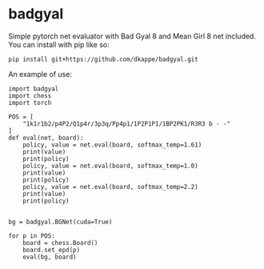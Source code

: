 # badgyal

Simple pytorch net evaluator with Bad Gyal 8 and Mean Girl 8 net included. You can install with pip like so:

```
pip install git+https://github.com/dkappe/badgyal.git
```

An example of use:

```
import badgyal
import chess
import torch

POS = [
    "1k1r1b2/p4P2/Q1p4r/3p3q/Pp4p1/1P2P1P1/1BP2PK1/R3R3 b - -"
]
def eval(net, board):
    policy, value = net.eval(board, softmax_temp=1.61)
    print(value)
    print(policy)
    policy, value = net.eval(board, softmax_temp=1.0)
    print(value)
    print(policy)
    policy, value = net.eval(board, softmax_temp=2.2)
    print(value)
    print(policy)


bg = badgyal.BGNet(cuda=True)

for p in POS:
    board = chess.Board()
    board.set_epd(p)
    eval(bg, board)
```
